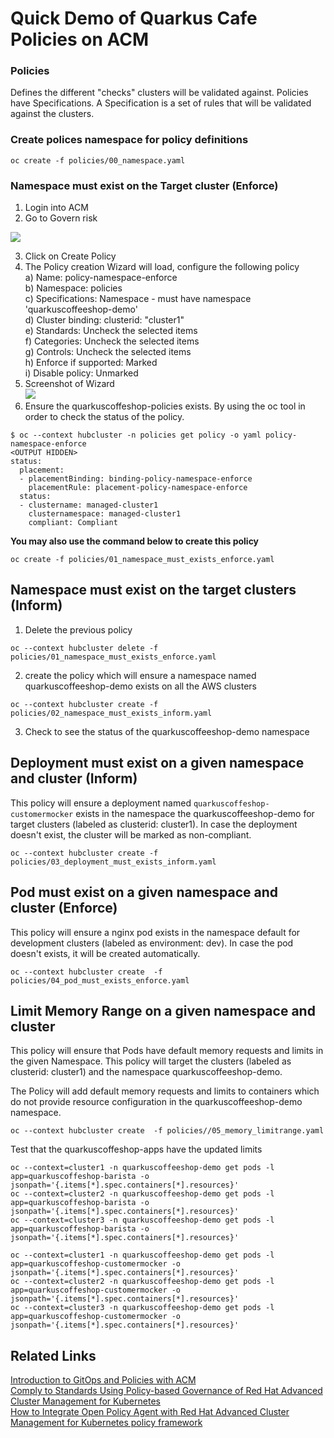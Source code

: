 # Quick Demo of Quarkus Cafe Policies on ACM

### Policies
Defines the different "checks" clusters will be validated against. Policies have Specifications. A Specification is a set of rules that will be validated against the clusters.

### Create polices namespace for policy definitions 
```
oc create -f policies/00_namespace.yaml
```

### Namespace must exist on the Target cluster (Enforce)
1. Login into ACM
2. Go to Govern risk

![](images/policy_1.png)

3. Click on Create Policy
4. The Policy creation Wizard will load, configure the following policy  
  a) Name: policy-namespace-enforce  
  b) Namespace: policies  
  c) Specifications: Namespace - must have namespace 'quarkuscoffeeshop-demo'  
  d) Cluster binding: clusterid: "cluster1"  
  e) Standards: Uncheck the selected items  
  f) Categories: Uncheck the selected items  
  g) Controls: Uncheck the selected items  
  h) Enforce if supported: Marked  
  i) Disable policy: Unmarked  
5. Screenshot of Wizard  
![](images/create_policy.png)
6. Ensure the quarkuscoffeshop-policies exists. By using the oc tool in order to check the status of the policy.
```
$ oc --context hubcluster -n policies get policy -o yaml policy-namespace-enforce
<OUTPUT HIDDEN>
status:
  placement:
  - placementBinding: binding-policy-namespace-enforce
    placementRule: placement-policy-namespace-enforce
  status:
  - clustername: managed-cluster1
    clusternamespace: managed-cluster1
    compliant: Compliant
```

**You may also use the command below to create this policy**
```
oc create -f policies/01_namespace_must_exists_enforce.yaml
```

## Namespace must exist on the target clusters (Inform)
1. Delete the previous policy
```
oc --context hubcluster delete -f policies/01_namespace_must_exists_enforce.yaml
```

2.  create the policy which will ensure a namespace named quarkuscoffeeshop-demo exists on all the AWS clusters 
```
oc --context hubcluster create -f policies/02_namespace_must_exists_inform.yaml
```

3. Check to see the status of the quarkuscoffeeshop-demo namespace

## Deployment must exist on a given namespace and cluster (Inform)
This policy will ensure a deployment named `quarkuscoffeshop-customermocker` exists in the namespace the quarkuscoffeeshop-demo  for target clusters (labeled as clusterid: cluster1). In case the deployment doesn't exist, the cluster will be marked as non-compliant.
```
oc --context hubcluster create -f policies/03_deployment_must_exists_inform.yaml
```

## Pod must exist on a given namespace and cluster (Enforce)
This policy will ensure a nginx pod exists in the namespace default for development clusters (labeled as environment: dev). In case the pod doesn't exists, it will be created automatically.
```
oc --context hubcluster create  -f policies/04_pod_must_exists_enforce.yaml
```

## Limit Memory Range on a given namespace and cluster
This policy will ensure that Pods have default memory requests and limits in the given Namespace. This policy will target the clusters (labeled as clusterid: cluster1) and the namespace quarkuscoffeeshop-demo.

The Policy will add default memory requests and limits to containers which do not provide resource configuration in the quarkuscoffeeshop-demo namespace.
```
oc --context hubcluster create  -f policies//05_memory_limitrange.yaml
```

Test that the quarkuscoffeshop-apps have the updated limits
```
oc --context=cluster1 -n quarkuscoffeeshop-demo get pods -l app=quarkuscoffeshop-barista -o jsonpath='{.items[*].spec.containers[*].resources}'
oc --context=cluster2 -n quarkuscoffeeshop-demo get pods -l app=quarkuscoffeshop-barista -o jsonpath='{.items[*].spec.containers[*].resources}'
oc --context=cluster3 -n quarkuscoffeeshop-demo get pods -l app=quarkuscoffeshop-barista -o jsonpath='{.items[*].spec.containers[*].resources}'

oc --context=cluster1 -n quarkuscoffeeshop-demo get pods -l app=quarkuscoffeshop-customermocker -o jsonpath='{.items[*].spec.containers[*].resources}'
oc --context=cluster2 -n quarkuscoffeeshop-demo get pods -l app=quarkuscoffeshop-customermocker -o jsonpath='{.items[*].spec.containers[*].resources}'
oc --context=cluster3 -n quarkuscoffeeshop-demo get pods -l app=quarkuscoffeshop-customermocker -o jsonpath='{.items[*].spec.containers[*].resources}'
```

## Related Links
[Introduction to GitOps and Policies with ACM](https://github.com/open-cluster-management/labs/tree/master/introduction-to-gitops-and-policies)  
[Comply to Standards Using Policy-based Governance of Red Hat Advanced Cluster Management for Kubernetes](https://www.openshift.com/blog/comply-to-standards-using-policy-based-governance-of-red-hat-advanced-cluster-management-for-kubernetes-1)  
[How to Integrate Open Policy Agent with Red Hat Advanced Cluster Management for Kubernetes policy framework](https://www.openshift.com/blog/how-to-integrate-open-policy-agent-with-red-hat-advanced-cluster-management-for-kubernetes-policy-framework)  